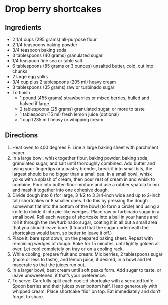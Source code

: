 Drop berry shortcakes
=====================

Ingredients
-----------

- 2 1/4 cups (295 grams) all-purpose flour
- 2 1/4 teaspoons baking powder
- 3/4 teaspoon baking soda
- 3 tablespoons (40 grams) granulated sugar
- 1/4 teaspoon fine sea or table salt
- 6 tablespoons (85 grams or 3 ounces) unsalted butter, cold, cut into chunks
- 2 large egg yolks
- 3/4 cup plus 2 tablespoons (205 ml) heavy cream
- 3 tablespoons (35 grams) raw or turbinado sugar
- To finish
    - 1 pound (455 grams) strawberries or mixed berries, hulled and halved if large
    - 2 tablespoons (25 grams) granulated sugar, or more to taste
    - 1 tablespoon (15 ml) fresh lemon juice (optional)
    - 1 cup (235 ml) heavy or whipping cream

Directions
----------

1. Heat oven to 400 degrees F. Line a large baking sheet with parchment paper.
2. In a large bowl, whisk together flour, baking powder, baking soda, granulated sugar, and salt until thoroughly combined. Add butter and using your fingertips or a pastry blender, break it into small bits, the largest should be no bigger than a small pea. In a small bowl, whisk yolks with a splash of cream, then pour rest of cream in and whisk to combine. Pour into butter-flour mixture and use a rubber spatula to mix and mash it together into one cohesive dough.
3. Divide dough into 6 (for large, 3 1/2 to 3 3/4-inch wide and up to 2-inch tall) shortcakes or 8 smaller ones. I do this by pressing the dough somewhat flat into the bottom of the bowl (to form a circle) and using a knife to divide it into pie-like wedges. Place raw or turbinado sugar in a small bowl. Roll each wedge of shortcake into a ball in your hands and roll it through the raw/turbinado sugar, coating it in all but a small area that you should leave bare. (I found that the sugar underneath the shortcakes would burn, so better to leave it off.)
4. Place it, bare spot down, on the prepared baking sheet. Repeat with remaining wedges of dough. Bake for 15 minutes, until lightly golden all over. Let cool completely on tray or on a cooling rack.
5. While cooling, prepare fruit and cream: Mix berries, 2 tablespoons sugar (more or less to taste), and lemon juice, if desired, in a bowl and let macerate so that the juices run out.
6. In a larger bowl, beat cream until soft peaks form. Add sugar to taste, or leave unsweetened, if that’s your preference.
7. To serve: Carefully split each cooled shortcake with a serrated knife. Spoon berries and their juices over bottom half. Heap generously with whipped cream. Place shortcake “lid” on top. Eat immediately and don’t forget to share.

